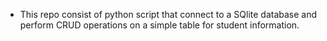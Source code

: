 - This repo consist of python script that connect to a SQlite database and perform CRUD operations on a simple table for student information.
